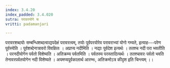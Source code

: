 ```yaml
---
index: 3.4.20
index_padded: 3.4.020
sutra: परावरयोगे च
vritti: padamanjari

---
```

परावरशब्दयोः सम्बन्धिशब्दत्वाद्यपदेक्षं परावरत्वम्, तयोः पूर्वपरयोरेव परावराभ्यां योगो गम्यते, इत्याह---परेण पूर्वस्येति । पूर्वशब्देनात्रावरो विवक्षितः । अप्राप्य नदीमिति । नद्याः पूर्वदेश इत्यर्थः । ततश्च नदी परा भवतीति । परनदीयोगेन पर्वतो विशेष्यति । अतिक्रम्य पर्वतमिति । पर्वतस्य परस्तादित्यर्थः । ततश्चावरः पर्वतो भवति तेनावरपर्वतयोगेन नदी विशेष्यते । अयमप्यपूर्वकालार्थ आरम्भः, अतिक्रमोऽत्र कीदृश इति चिन्त्यम् ।।